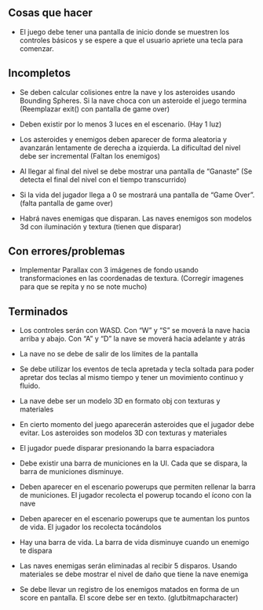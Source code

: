 ﻿## Cosas que hacer

* El juego debe tener una pantalla de inicio donde se muestren los controles
básicos y se espere a que el usuario apriete una tecla para comenzar.


## Incompletos

* Se deben calcular colisiones entre la nave y los asteroides usando Bounding
Spheres. Si la nave choca con un asteroide el juego termina (Reemplazar exit() con pantalla de game over)

* Deben existir por lo menos 3 luces en el escenario. (Hay 1 luz)

* Los asteroides y enemigos deben aparecer de forma aleatoria y avanzarán
lentamente de derecha a izquierda. La dificultad del nivel debe ser
incremental (Faltan los enemigos)

* Al llegar al final del nivel se debe mostrar una pantalla de “Ganaste” (Se detecta el final del nivel con el tiempo transcurrido)

* Si la vida del jugador llega a 0 se mostrará una pantalla de “Game Over”. (falta pantalla de game over)

* Habrá naves enemigas que disparan. Las naves enemigos son modelos 3d con
iluminación y textura (tienen que disparar)

## Con errores/problemas

* Implementar Parallax con 3 imágenes de fondo usando transformaciones en
las coordenadas de textura. (Corregir imagenes para que se repita y no se note mucho)

## Terminados

* Los controles serán con WASD. Con “W” y “S” se moverá la nave hacia arriba
y abajo. Con “A” y “D” la nave se moverá hacia adelante y atrás

* La nave no se debe de salir de los límites de la pantalla

* Se debe utilizar los eventos de tecla apretada y tecla soltada para poder
apretar dos teclas al mismo tiempo y tener un movimiento continuo y fluido.

* La nave debe ser un modelo 3D en formato obj con texturas y materiales

* En cierto momento del juego aparecerán asteroides que el jugador debe
evitar. Los asteroides son modelos 3D con texturas y materiales

* El jugador puede disparar presionando la barra espaciadora

* Debe existir una barra de municiones en la UI. Cada que se dispara, la barra
de municiones disminuye.

* Deben aparecer en el escenario powerups que permiten rellenar la barra de
municiones. El jugador recolecta el powerup tocando el ícono con la nave

* Deben aparecer en el escenario powerups que te aumentan los puntos de
vida. El jugador los recolecta tocándolos

* Hay una barra de vida. La barra de vida disminuye cuando un enemigo te
dispara

* Las naves enemigas serán eliminadas al recibir 5 disparos. Usando
materiales se debe mostrar el nivel de daño que tiene la nave enemiga

* Se debe llevar un registro de los enemigos matados en forma de un score en
pantalla. El score debe ser en texto. (glutbitmapcharacter)
